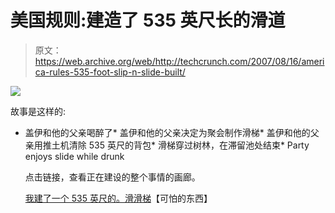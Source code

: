 # 美国规则:建造了 535 英尺长的滑道

> 原文：<https://web.archive.org/web/http://techcrunch.com/2007/08/16/america-rules-535-foot-slip-n-slide-built/>

![](img/d83d3964b5e3af334b24c38590122741.png)

故事是这样的:

*   盖伊和他的父亲喝醉了*   盖伊和他的父亲决定为聚会制作滑梯*   盖伊和他的父亲用推土机清除 535 英尺的背包*   滑梯穿过树林，在滞留池处结束*   Party enjoys slide while drunk

    点击链接，查看正在建设的整个事情的画廊。

    [我建了一个 535 英尺的。滑滑梯](https://web.archive.org/web/20160105121831/http://forums.somethingawful.com/showthread.php?threadid=2593764)【可怕的东西】